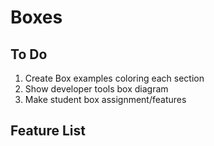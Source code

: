 # Boxes

## To Do
1. Create Box examples coloring each section
2. Show developer tools box diagram
3. Make student box assignment/features

## Feature List